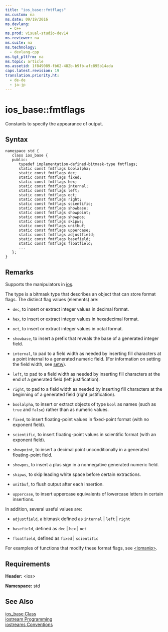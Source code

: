 ```yaml
---
title: "ios_base::fmtflags"
ms.custom: na
ms.date: 09/19/2016
ms.devlang: 
  - C++
ms.prod: visual-studio-dev14
ms.reviewer: na
ms.suite: na
ms.technology: 
  - devlang-cpp
ms.tgt_pltfrm: na
ms.topic: article
ms.assetid: 1f849089-fb62-482b-b9fb-afc895b14ada
caps.latest.revision: 19
translation.priority.ht: 
  - de-de
  - ja-jp
---
```

# ios_base::fmtflags
Constants to specify the appearance of output.  
  
## Syntax  
  
```  
namespace std {  
   class ios_base {  
   public:  
      typedef implementation-defined-bitmask-type fmtflags;  
      static const fmtflags boolalpha;  
      static const fmtflags dec;  
      static const fmtflags fixed;  
      static const fmtflags hex;  
      static const fmtflags internal;  
      static const fmtflags left;  
      static const fmtflags oct;  
      static const fmtflags right;  
      static const fmtflags scientific;  
      static const fmtflags showbase;  
      static const fmtflags showpoint;  
      static const fmtflags showpos;  
      static const fmtflags skipws;  
      static const fmtflags unitbuf;  
      static const fmtflags uppercase;  
      static const fmtflags adjustfield;  
      static const fmtflags basefield;  
      static const fmtflags floatfield;  
      ...  
   };  
}  
```  
  
## Remarks  
 Supports the manipulators in [ios](../vs140/-ios-.md).  
  
 The type is a bitmask type that describes an object that can store format flags. The distinct flag values (elements) are:  
  
-   `dec`, to insert or extract integer values in decimal format.  
  
-   `hex`, to insert or extract integer values in hexadecimal format.  
  
-   `oct`, to insert or extract integer values in octal format.  
  
-   `showbase`, to insert a prefix that reveals the base of a generated integer field.  
  
-   `internal`, to pad to a field width as needed by inserting fill characters at a point internal to a generated numeric field. (For information on setting the field width, see [setw](../vs140/setw.md)).  
  
-   `left`, to pad to a field width as needed by inserting fill characters at the end of a generated field (left justification).  
  
-   `right`, to pad to a field width as needed by inserting fill characters at the beginning of a generated field (right justification).  
  
-   `boolalpha`, to insert or extract objects of type `bool` as names (such as `true` and `false`) rather than as numeric values.  
  
-   `fixed`, to insert floating-point values in fixed-point format (with no exponent field).  
  
-   `scientific`, to insert floating-point values in scientific format (with an exponent field).  
  
-   `showpoint`, to insert a decimal point unconditionally in a generated floating-point field.  
  
-   `showpos`, to insert a plus sign in a nonnegative generated numeric field.  
  
-   `skipws`, to skip leading white space before certain extractions.  
  
-   `unitbuf`, to flush output after each insertion.  
  
-   `uppercase`, to insert uppercase equivalents of lowercase letters in certain insertions.  
  
 In addition, several useful values are:  
  
-   `adjustfield`, a bitmask defined as `internal` &#124; `left` &#124; `right`  
  
-   `basefield`, defined as `dec` &#124; `hex` &#124; `oct`  
  
-   `floatfield`, defined as `fixed` &#124; `scientific`  
  
 For examples of functions that modify these format flags, see [<iomanip\>](../vs140/-iomanip-.md).  
  
## Requirements  
 **Header:** <ios\>  
  
 **Namespace:** std  
  
## See Also  
 [ios_base Class](../vs140/ios_base-Class.md)   
 [iostream Programming](../vs140/iostream-Programming.md)   
 [iostreams Conventions](../vs140/iostreams-Conventions.md)